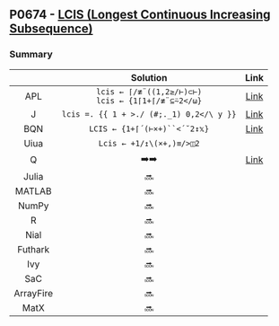 ## P0674 - [LCIS (Longest Continuous Increasing Subsequence)](https://leetcode.com/problems/longest-continuous-increasing-subsequence)

### Summary

|           |                        Solution                        |                                     Link                                      |
| :-------: | :----------------------------------------------------: | :---------------------------------------------------------------------------: |
|    APL    | `lcis ← ⌈/≢¨((1,2≥/⊢)⊂⊢)`<br>`lcis ← {1⌈1+⌈/≢¨⊆⍨2</⍵}` | [Link](https://github.com/codereport/LeetCode/blob/master/0049_Problem_1.apl) |
|     J     |        `lcis =. {{ 1 + >./ (#;._1) 0,2</\ y }}`        | [Link](https://github.com/codereport/LeetCode/blob/master/0049_Problem_1.ijs) |
|    BQN    |              `LCIS ← {1+⌈´(⊢×+)``<´˘2↕𝕩}`              |    [Link](https://github.com/codereport/katas/blob/main/Top10/03_lcis.bqn)    |
|   Uiua    |                `Lcis ← +1/↥\(×+,)≡/>◫2`                |                                                                               |
|     Q     |               :arrow_right::arrow_right:               |  [Link](https://github.com/codereport/LeetCode/blob/master/0049_Problem_1.q)  |
|   Julia   |                         :soon:                         |                                                                               |
|  MATLAB   |                         :soon:                         |                                                                               |
|   NumPy   |                         :soon:                         |                                                                               |
|     R     |                         :soon:                         |                                                                               |
|   Nial    |                         :soon:                         |                                                                               |
|  Futhark  |                         :soon:                         |                                                                               |
|    Ivy    |                         :soon:                         |                                                                               |
|    SaC    |                         :soon:                         |                                                                               |
| ArrayFire |                         :soon:                         |                                                                               |
|   MatX    |                         :soon:                         |                                                                               |
